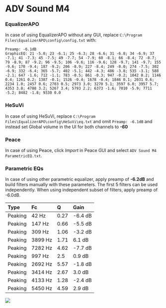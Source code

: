 # ADV Sound M4

### EqualizerAPO
In case of using EqualizerAPO without any GUI, replace `C:\Program Files\EqualizerAPO\config\config.txt`
with:
```
Preamp: -6.1dB
GraphicEQ: 21 -5.8; 23 -6.1; 25 -6.3; 28 -6.6; 31 -6.8; 34 -6.9; 37 -7.1; 41 -7.3; 45 -7.5; 49 -7.7; 54 -7.9; 60 -8.1; 66 -8.4; 72 -8.7; 79 -8.9; 87 -9.2; 96 -9.5; 106 -9.6; 116 -9.6; 128 -9.7; 141 -9.7; 155 -9.6; 170 -9.4; 187 -9.2; 206 -8.9; 227 -8.4; 249 -8.0; 274 -7.5; 302 -6.9; 332 -6.4; 365 -5.7; 402 -5.1; 442 -4.3; 486 -3.8; 535 -3.1; 588 -2.1; 647 -1.6; 712 -1.1; 783 -0.5; 861 -0.3; 947 -0.2; 1042 0.2; 1146 0.4; 1261 0.2; 1387 -0.1; 1526 -0.4; 1678 -0.4; 1846 0.1; 2031 0.6; 2234 1.0; 2457 0.6; 2703 0.5; 2973 3.0; 3270 5.1; 3597 6.0; 3957 5.7; 4353 3.8; 4788 3.2; 5267 3.4; 5793 2.2; 6373 -1.6; 7010 -5.9; 7711 -5.2; 8482 -1.8; 9330 0.0
```

### HeSuVi
In case of using HeSuVi, replace `C:\Program Files\EqualizerAPO\config\HeSuVi\eq.txt` and omit `Preamp:
-6.1dB` and instead set Global volume in the UI for both channels to **-60**

### Peace
In case of using Peace, click *Import* in Peace GUI and select `ADV Sound M4 ParametricEQ.txt`.

### Parametric EQs
In case of using other parametric equalizer, apply preamp of **-6.2dB** and build filters manually
with these parameters. The first 5 filters can be used independently.
When using independent subset of filters, apply preamp of -6.0dB.

| Type    | Fc      |    Q | Gain    |
|:--------|:--------|:-----|:--------|
| Peaking | 42 Hz   | 0.27 | -6.4 dB |
| Peaking | 147 Hz  | 0.66 | -5.5 dB |
| Peaking | 309 Hz  | 1.06 | -3.2 dB |
| Peaking | 3899 Hz | 1.71 | 6.1 dB  |
| Peaking | 7282 Hz | 4.62 | -7.7 dB |
| Peaking | 997 Hz  | 2.5  | 0.9 dB  |
| Peaking | 2692 Hz | 5.57 | -1.8 dB |
| Peaking | 3414 Hz | 2.67 | 3.0 dB  |
| Peaking | 4133 Hz | 1.28 | -2.4 dB |
| Peaking | 5450 Hz | 4.59 | 2.9 dB  |

![](https://raw.githubusercontent.com/jaakkopasanen/AutoEq/master/results/innerfidelity/sbaf-serious/ADV%20Sound%20M4/ADV%20Sound%20M4.png)